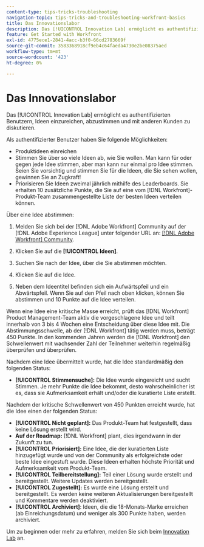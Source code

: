 ```yaml
---
content-type: tips-tricks-troubleshooting
navigation-topic: tips-tricks-and-troubleshooting-workfront-basics
title: Das Innovationslabor
description: Das [!UICONTROL Innovation Lab] ermöglicht es authentifizierten Benutzern, Ideen einzureichen, abzustimmen und mit anderen Kunden zu diskutieren.
feature: Get Started with Workfront
exl-id: 4775ece1-2841-4acc-b3f0-66cd2783669f
source-git-commit: 3583368918cf9eb4c64faeda4730e2be08375aed
workflow-type: tm+mt
source-wordcount: '423'
ht-degree: 0%

---
```


# Das Innovationslabor

Das [!UICONTROL Innovation Lab] ermöglicht es authentifizierten Benutzern, Ideen einzureichen, abzustimmen und mit anderen Kunden zu diskutieren.

Als authentifizierter Benutzer haben Sie folgende Möglichkeiten:

* Produktideen einreichen
* Stimmen Sie über so viele Ideen ab, wie Sie wollen. Man kann für oder gegen jede Idee stimmen, aber man kann nur einmal pro Idee stimmen. Seien Sie vorsichtig und stimmen Sie für die Ideen, die Sie sehen wollen, gewinnen Sie an Zugkraft!
* Priorisieren Sie Ideen zweimal jährlich mithilfe des Leaderboards. Sie erhalten 10 zusätzliche Punkte, die Sie auf eine vom [!DNL Workfront]-Produkt-Team zusammengestellte Liste der besten Ideen verteilen können.

Über eine Idee abstimmen:

1. Melden Sie sich bei der [!DNL Adobe Workfront] Community auf der [!DNL Adobe Experience League] unter folgender URL an: [[!DNL Adobe Workfront] Community](https://experienceleaguecommunities.adobe.com/t5/workfront/ct-p/workfront?profile.language=de).

1. Klicken Sie auf die **[!UICONTROL Ideen]**.

1. Suchen Sie nach der Idee, über die Sie abstimmen möchten.
1. Klicken Sie auf die Idee.
1. Neben dem Ideentitel befinden sich ein Aufwärtspfeil und ein Abwärtspfeil. Wenn Sie auf den Pfeil nach oben klicken, können Sie abstimmen und 10 Punkte auf die Idee verteilen.

Wenn eine Idee eine kritische Masse erreicht, prüft das [!DNL Workfront] Product Management-Team aktiv die vorgeschlagene Idee und teilt innerhalb von 3 bis 4 Wochen eine Entscheidung über diese Idee mit. Die Abstimmungsschwelle, ab der [!DNL Workfront] tätig werden muss, beträgt 450 Punkte. In den kommenden Jahren werden die [!DNL Workfront] den Schwellenwert mit wachsender Zahl der Teilnehmer weiterhin regelmäßig überprüfen und überprüfen.

Nachdem eine Idee übermittelt wurde, hat die Idee standardmäßig den folgenden Status:

* **[!UICONTROL Stimmensuche]:** Die Idee wurde eingereicht und sucht Stimmen. Je mehr Punkte die Idee bekommt, desto wahrscheinlicher ist es, dass sie Aufmerksamkeit erhält und/oder die kuratierte Liste erstellt.

Nachdem der kritische Schwellenwert von 450 Punkten erreicht wurde, hat die Idee einen der folgenden Status:

* **[!UICONTROL Nicht geplant]:** Das Produkt-Team hat festgestellt, dass keine Lösung erstellt wird.
* **Auf der Roadmap:** [!DNL Workfront] plant, dies irgendwann in der Zukunft zu tun.
* **[!UICONTROL Priorisiert]:** Eine Idee, die der kuratierten Liste hinzugefügt wurde und von der Community als erfolgreichste oder beste Idee eingestuft wurde. Diese Ideen erhalten höchste Priorität und Aufmerksamkeit vom Produkt-Team.
* **[!UICONTROL Teilbereitstellung]:** Teil einer Lösung wurde erstellt und bereitgestellt. Weitere Updates werden bereitgestellt.
* **[!UICONTROL Zugestellt]:** Es wurde eine Lösung erstellt und bereitgestellt. Es werden keine weiteren Aktualisierungen bereitgestellt und Kommentare werden deaktiviert.
* **[!UICONTROL Archiviert]**: Ideen, die die 18-Monats-Marke erreichen (ab Einreichungsdatum) und weniger als 300 Punkte haben, werden archiviert.

Um zu beginnen oder mehr zu erfahren, melden Sie sich beim [Innovation Lab](https://experienceleaguecommunities.adobe.com/t5/workfront/ct-p/workfront?profile.language=de) an.
